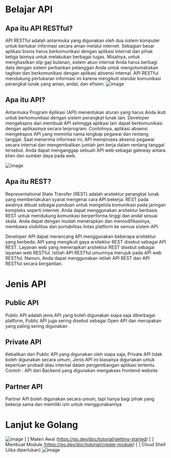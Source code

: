 # Belajar API
## Apa itu API RESTful?
API RESTful adalah antarmuka yang digunakan oleh dua sistem komputer untuk bertukar informasi secara aman melalui internet. Sebagian besar aplikasi bisnis harus berkomunikasi dengan aplikasi internal dan pihak ketiga lainnya untuk melakukan berbagai tugas. Misalnya, untuk menghasilkan slip gaji bulanan, sistem akun internal Anda harus berbagi data dengan sistem perbankan pelanggan Anda untuk mengotomatiskan tagihan dan berkomunikasi dengan aplikasi absensi internal. API RESTful mendukung pertukaran informasi ini karena mengikuti standar komunikasi perangkat lunak yang aman, andal, dan efisien.
![image](https://user-images.githubusercontent.com/15622730/225853526-7e54afc2-019e-4521-a300-550151ae9102.png)

## Apa itu API?
Antarmuka Program Aplikasi (API) menentukan aturan yang harus Anda ikuti untuk berkomunikasi dengan sistem perangkat lunak lain. Developer mengekspos dan membuat API sehingga aplikasi lain dapat berkomunikasi dengan aplikasinya secara terprogram. Contohnya, aplikasi absensi mengekspos API yang meminta nama lengkap pegawai dan rentang tanggal. Saat menerima informasi ini, API memproses absensi pegawai secara internal dan mengembalikan jumlah jam kerja dalam rentang tanggal tersebut.
Anda dapat menganggap sebuah API web sebagai gateway antara klien dan sumber daya pada web.

![image](https://user-images.githubusercontent.com/15622730/225853428-c1202e2a-11a4-4405-83f2-27e7feeb2756.png)

## Apa itu REST?
Representational State Transfer (REST) adalah arsitektur perangkat lunak yang memberlakukan syarat mengenai cara API bekerja. REST pada awalnya dibuat sebagai panduan untuk mengelola komunikasi pada jaringan kompleks seperti internet. Anda dapat menggunakan arsitektur berbasis REST untuk mendukung komunkasi berperforma tinggi dan andal sesuai skala. Anda dapat dengan mudah menerapkan dan memodifikasinya, membawa visibilitas dan portabilitas lintas platform ke semua sistem API.

Developer API dapat merancang API menggunakan beberapa arsitektur yang berbeda. API yang mengikuti gaya arsitektur REST disebut sebagai API REST. Layanan web yang menerapkan arsitektur REST disebut sebagai layanan web RESTful. Istilah API RESTful umumnya merujuk pada API web RESTful. Namun, Anda dapat menggunakan istilah API REST dan API RESTful secara bergantian.

# Jenis API
## Public API
Public API adalah jenis API yang boleh digunakan siapa saja diberbagai platform, Public API juga sering disebut sebagai Open API dan merupakan yang paling sering digunakan
## Private API
Kebalikan dari Public API yang digunakan oleh siapa saja, Private API tidak boleh digunakan secara umum, Jenis API ini biasanya digunakan untuk keperluan probadi atau internal dalam pengembangan aplikasi tertentu.
Contoh : API dari Backend yang digunakan mengakses frontend website
## Partner API
Partner API boleh digunakan secara umum, tapi hanya bagi pihak yang bekerja sama dan memiliki izin untuk menggunakannya

# Lanjut ke Golang
![image](https://user-images.githubusercontent.com/15622730/225855029-88782d37-b7bb-45a6-b3dc-572adf37ae14.png)
[ ] Materi Awal (https://go.dev/doc/tutorial/getting-started)
[ ] Membuat Module (https://go.dev/doc/tutorial/create-module)
[ ] Cloud Shell (Jika diperlukan)
![image](https://user-images.githubusercontent.com/15622730/225855442-4c2ec1c7-66f0-4ba1-90bc-56b60b0776e7.png)


